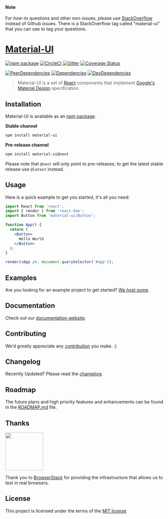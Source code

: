 #### Note

For *how-to* questions and other non-issues,
please use [StackOverflow](http://stackoverflow.com/questions/tagged/material-ui)
instead of Github issues. There is a StackOverflow tag called "material-ui"
that you can use to tag your questions.

# [Material-UI](http://www.material-ui.com/)
[![npm package](https://img.shields.io/npm/v/material-ui.svg)](https://www.npmjs.org/package/material-ui)
[![CircleCI](https://img.shields.io/circleci/project/github/callemall/material-ui/next.svg)](https://circleci.com/gh/callemall/material-ui/tree/next)
[![Gitter](https://img.shields.io/badge/gitter-join%20chat-f81a65.svg)](https://gitter.im/callemall/material-ui?utm_source=badge&utm_medium=badge&utm_campaign=pr-badge&utm_content=badge)
[![Coverage Status](https://img.shields.io/codecov/c/github/callemall/material-ui/next.svg)](https://codecov.io/gh/callemall/material-ui/branch/next)

[![PeerDependencies](https://img.shields.io/david/peer/callemall/material-ui.svg)](https://david-dm.org/callemall/material-ui#info=peerDependencies&view=list)
[![Dependencies](https://img.shields.io/david/callemall/material-ui.svg)](https://david-dm.org/callemall/material-ui)
[![DevDependencies](https://img.shields.io/david/dev/callemall/material-ui.svg)](https://david-dm.org/callemall/material-ui#info=devDependencies&view=list)

> Material-UI is a set of [React](http://facebook.github.io/react/) components that implement
[Google's Material Design](https://www.google.com/design/spec/material-design/introduction.html)
specification.

## Installation

Material-UI is available as an [npm package](https://www.npmjs.org/package/material-ui).

**Stable channel**
```sh
npm install material-ui
```

**Pre-release channel**
```sh
npm install material-ui@next
```

Please note that `@next` will only point to pre-releases; to get the latest stable release use `@latest` instead.

## Usage

Here is a quick example to get you started, it's all you need:

```jsx
import React from 'react';
import { render } from 'react-dom';
import Button from 'material-ui/Button';

function App() {
  return (
    <Button>
      Hello World
    </Button>
  );
}

render(<App />, document.querySelector('#app'));
```

## Examples

Are you looking for an example project to get started?
[We host some](https://github.com/callemall/material-ui/blob/v1-beta/docs/src/pages/getting-started/examples.md).

## Documentation

Check out our [documentation website](https://material-ui-1dab0.firebaseapp.com/).

## Contributing

We'd greatly appreciate any [contribution](https://github.com/callemall/material-ui/blob/v1-beta/CONTRIBUTING.md) you make. :)

## Changelog

Recently Updated?
Please read the [changelog](https://github.com/callemall/material-ui/releases).

## Roadmap

The future plans and high priority features and enhancements can be found in the [ROADMAP.md](https://github.com/callemall/material-ui/blob/v1-beta/ROADMAP.md) file.

## Thanks

[<img src="https://www.browserstack.com/images/mail/browserstack-logo-footer.png" width="120">](https://www.browserstack.com/)

Thank you to [BrowserStack](https://www.browserstack.com/) for providing the infrastructure that allows us to test in real browsers.

## License

This project is licensed under the terms of the
[MIT license](https://github.com/callemall/material-ui/blob/v1-beta/LICENSE)
